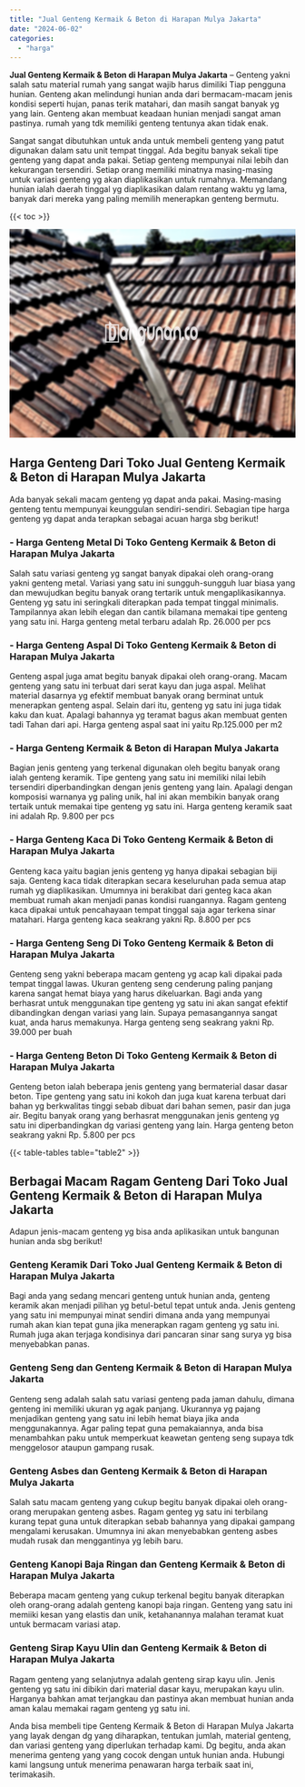 ```yaml
---
title: "Jual Genteng Kermaik & Beton di Harapan Mulya Jakarta"
date: "2024-06-02"
categories: 
  - "harga"
---
```


**Jual Genteng Kermaik & Beton di Harapan Mulya Jakarta** – Genteng yakni salah satu material rumah yang sangat wajib harus dimiliki Tiap pengguna hunian. Genteng akan melindungi hunian anda dari bermacam-macam jenis kondisi seperti hujan, panas terik matahari, dan masih sangat banyak yg yang lain. Genteng akan membuat keadaan hunian menjadi sangat aman pastinya. rumah yang tdk memiliki genteng tentunya akan tidak enak.

Sangat sangat dibutuhkan untuk anda untuk membeli genteng yang patut digunakan dalam satu unit tempat tinggal. Ada begitu banyak sekali tipe genteng yang dapat anda pakai. Setiap genteng mempunyai nilai lebih dan kekurangan tersendiri. Setiap orang memiliki minatnya masing-masing untuk variasi genteng yg akan diaplikasikan untuk rumahnya. Memandang hunian ialah daerah tinggal yg diaplikasikan dalam rentang waktu yg lama, banyak dari mereka yang paling memilih menerapkan genteng bermutu.

{{< toc >}}

![Jual Genteng Kermaik & Beton di Harapan Mulya Jakarta](/images/genteng-minimalis-murah22.png)

## Harga Genteng Dari Toko Jual Genteng Kermaik & Beton di Harapan Mulya Jakarta

Ada banyak sekali macam genteng yg dapat anda pakai. Masing-masing genteng tentu mempunyai keunggulan sendiri-sendiri. Sebagian tipe harga genteng yg dapat anda terapkan sebagai acuan harga sbg berikut!

### \- Harga Genteng Metal Di Toko Genteng Kermaik & Beton di Harapan Mulya Jakarta

Salah satu variasi genteng yg sangat banyak dipakai oleh orang-orang yakni genteng metal. Variasi yang satu ini sungguh-sungguh luar biasa yang dan mewujudkan begitu banyak orang tertarik untuk mengaplikasikannya. Genteng yg satu ini seringkali diterapkan pada tempat tinggal minimalis. Tampilannya akan lebih elegan dan cantik bilamana memakai tipe genteng yang satu ini. Harga genteng metal terbaru adalah Rp. 26.000 per pcs

### \- Harga Genteng Aspal Di Toko Genteng Kermaik & Beton di Harapan Mulya Jakarta

Genteng aspal juga amat begitu banyak dipakai oleh orang-orang. Macam genteng yang satu ini terbuat dari serat kayu dan juga aspal. Melihat material dasarnya yg efektif membuat banyak orang berminat untuk menerapkan genteng aspal. Selain dari itu, genteng yg satu ini juga tidak kaku dan kuat. Apalagi bahannya yg teramat bagus akan membuat genten tadi Tahan dari api. Harga genteng aspal saat ini yaitu Rp.125.000 per m2

### \- Harga Genteng Kermaik & Beton di Harapan Mulya Jakarta

Bagian jenis genteng yang terkenal digunakan oleh begitu banyak orang ialah genteng keramik. Tipe genteng yang satu ini memiliki nilai lebih tersendiri diperbandingkan dengan jenis genteng yang lain. Apalagi dengan komposisi warnanya yg paling unik, hal ini akan membikin banyak orang tertaik untuk memakai tipe genteng yg satu ini. Harga genteng keramik saat ini adalah Rp. 9.800 per pcs

### \- Harga Genteng Kaca Di Toko Genteng Kermaik & Beton di Harapan Mulya Jakarta

Genteng kaca yaitu bagian jenis genteng yg hanya dipakai sebagian biji saja. Genteng kaca tidak diterapkan secara keseluruhan pada semua atap rumah yg diaplikasikan. Umumnya ini berakibat dari genteg kaca akan membuat rumah akan menjadi panas kondisi ruangannya. Ragam genteng kaca dipakai untuk pencahayaan tempat tinggal saja agar terkena sinar matahari. Harga genteng kaca seakrang yakni Rp. 8.800 per pcs

### \- Harga Genteng Seng Di Toko Genteng Kermaik & Beton di Harapan Mulya Jakarta

Genteng seng yakni beberapa macam genteng yg acap kali dipakai pada tempat tinggal lawas. Ukuran genteng seng cenderung paling panjang karena sangat hemat biaya yang harus dikeluarkan. Bagi anda yang berhasrat untuk menggunakan tipe genteng yg satu ini akan sangat efektif dibandingkan dengan variasi yang lain. Supaya pemasangannya sangat kuat, anda harus memakunya. Harga genteng seng seakrang yakni Rp. 39.000 per buah

### \- Harga Genteng Beton Di Toko Genteng Kermaik & Beton di Harapan Mulya Jakarta

Genteng beton ialah beberapa jenis genteng yang bermaterial dasar dasar beton. Tipe genteng yang satu ini kokoh dan juga kuat karena terbuat dari bahan yg berkwalitas tinggi sebab dibuat dari bahan semen, pasir dan juga air. Begitu banyak orang yang berhasrat menggunakan jenis genteng yg satu ini diperbandingkan dg variasi genteng yang lain. Harga genteng beton seakrang yakni Rp. 5.800 per pcs

{{< table-tables table="table2" >}}

## Berbagai Macam Ragam Genteng Dari Toko Jual Genteng Kermaik & Beton di Harapan Mulya Jakarta

Adapun jenis-macam genteng yg bisa anda aplikasikan untuk bangunan hunian anda sbg berikut!

### Genteng Keramik Dari Toko Jual Genteng Kermaik & Beton di Harapan Mulya Jakarta

Bagi anda yang sedang mencari genteng untuk hunian anda, genteng keramik akan menjadi pilihan yg betul-betul tepat untuk anda. Jenis genteng yang satu ini mempunyai minat sendiri dimana anda yang mempunyai rumah akan kian tepat guna jika menerapkan ragam genteng yg satu ini. Rumah juga akan terjaga kondisinya dari pancaran sinar sang surya yg bisa menyebabkan panas.

### Genteng Seng dan Genteng Kermaik & Beton di Harapan Mulya Jakarta

Genteng seng adalah salah satu variasi genteng pada jaman dahulu, dimana genteng ini memiliki ukuran yg agak panjang. Ukurannya yg pajang menjadikan genteng yang satu ini lebih hemat biaya jika anda menggunakannya. Agar paling tepat guna pemakaiannya, anda bisa menambahkan paku untuk memperkuat keawetan genteng seng supaya tdk menggelosor ataupun gampang rusak.

### Genteng Asbes dan Genteng Kermaik & Beton di Harapan Mulya Jakarta

Salah satu macam genteng yang cukup begitu banyak dipakai oleh orang-orang merupakan genteng asbes. Ragam genteg yg satu ini terbilang kurang tepat guna untuk diterapkan sebab bahannya yang dipakai gampang mengalami kerusakan. Umumnya ini akan menyebabkan genteng asbes mudah rusak dan menggantinya yg lebih baru.

### Genteng Kanopi Baja Ringan dan Genteng Kermaik & Beton di Harapan Mulya Jakarta

Beberapa macam genteng yang cukup terkenal begitu banyak diterapkan oleh orang-orang adalah genteng kanopi baja ringan. Genteng yang satu ini memiiki kesan yang elastis dan unik, ketahanannya malahan teramat kuat untuk bermacam variasi atap.

### Genteng Sirap Kayu Ulin dan Genteng Kermaik & Beton di Harapan Mulya Jakarta

Ragam genteng yang selanjutnya adalah genteng sirap kayu ulin. Jenis genteng yg satu ini dibikin dari material dasar kayu, merupakan kayu ulin. Harganya bahkan amat terjangkau dan pastinya akan membuat hunian anda aman kalau memakai ragam genteng yg satu ini.

Anda bisa membeli tipe Genteng Kermaik & Beton di Harapan Mulya Jakarta yang layak dengan dg yang diharapkan, tentukan jumlah, material genteng, dan variasi genteng yang diperlukan terhadap kami. Dg begitu, anda akan menerima genteng yang yang cocok dengan untuk hunian anda. Hubungi kami langsung untuk menerima penawaran harga terbaik saat ini, terimakasih.
